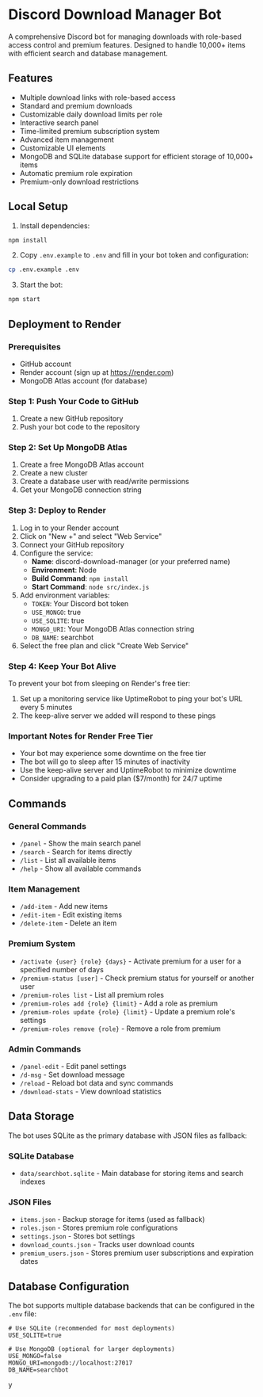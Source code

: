 # Discord Download Manager Bot

A comprehensive Discord bot for managing downloads with role-based access control and premium features. Designed to handle 10,000+ items with efficient search and database management.

## Features

- Multiple download links with role-based access
- Standard and premium downloads
- Customizable daily download limits per role
- Interactive search panel
- Time-limited premium subscription system
- Advanced item management
- Customizable UI elements
- MongoDB and SQLite database support for efficient storage of 10,000+ items
- Automatic premium role expiration
- Premium-only download restrictions

## Local Setup

1. Install dependencies:
```bash
npm install
```

2. Copy `.env.example` to `.env` and fill in your bot token and configuration:
```bash
cp .env.example .env
```

3. Start the bot:
```bash
npm start
```

## Deployment to Render

### Prerequisites
- GitHub account
- Render account (sign up at https://render.com)
- MongoDB Atlas account (for database)

### Step 1: Push Your Code to GitHub
1. Create a new GitHub repository
2. Push your bot code to the repository

### Step 2: Set Up MongoDB Atlas
1. Create a free MongoDB Atlas account
2. Create a new cluster
3. Create a database user with read/write permissions
4. Get your MongoDB connection string

### Step 3: Deploy to Render
1. Log in to your Render account
2. Click on "New +" and select "Web Service"
3. Connect your GitHub repository
4. Configure the service:
   - **Name**: discord-download-manager (or your preferred name)
   - **Environment**: Node
   - **Build Command**: `npm install`
   - **Start Command**: `node src/index.js`
5. Add environment variables:
   - `TOKEN`: Your Discord bot token
   - `USE_MONGO`: true
   - `USE_SQLITE`: true
   - `MONGO_URI`: Your MongoDB Atlas connection string
   - `DB_NAME`: searchbot
6. Select the free plan and click "Create Web Service"

### Step 4: Keep Your Bot Alive
To prevent your bot from sleeping on Render's free tier:
1. Set up a monitoring service like UptimeRobot to ping your bot's URL every 5 minutes
2. The keep-alive server we added will respond to these pings

### Important Notes for Render Free Tier
- Your bot may experience some downtime on the free tier
- The bot will go to sleep after 15 minutes of inactivity
- Use the keep-alive server and UptimeRobot to minimize downtime
- Consider upgrading to a paid plan ($7/month) for 24/7 uptime

## Commands

### General Commands
- `/panel` - Show the main search panel
- `/search` - Search for items directly
- `/list` - List all available items
- `/help` - Show all available commands

### Item Management
- `/add-item` - Add new items
- `/edit-item` - Edit existing items
- `/delete-item` - Delete an item

### Premium System
- `/activate {user} {role} {days}` - Activate premium for a user for a specified number of days
- `/premium-status [user]` - Check premium status for yourself or another user
- `/premium-roles list` - List all premium roles
- `/premium-roles add {role} {limit}` - Add a role as premium
- `/premium-roles update {role} {limit}` - Update a premium role's settings
- `/premium-roles remove {role}` - Remove a role from premium

### Admin Commands
- `/panel-edit` - Edit panel settings
- `/d-msg` - Set download message
- `/reload` - Reload bot data and sync commands
- `/download-stats` - View download statistics

## Data Storage

The bot uses SQLite as the primary database with JSON files as fallback:

### SQLite Database
- `data/searchbot.sqlite` - Main database for storing items and search indexes

### JSON Files
- `items.json` - Backup storage for items (used as fallback)
- `roles.json` - Stores premium role configurations
- `settings.json` - Stores bot settings
- `download_counts.json` - Tracks user download counts
- `premium_users.json` - Stores premium user subscriptions and expiration dates

## Database Configuration

The bot supports multiple database backends that can be configured in the `.env` file:

```
# Use SQLite (recommended for most deployments)
USE_SQLITE=true

# Use MongoDB (optional for larger deployments)
USE_MONGO=false
MONGO_URI=mongodb://localhost:27017
DB_NAME=searchbot
```
y
